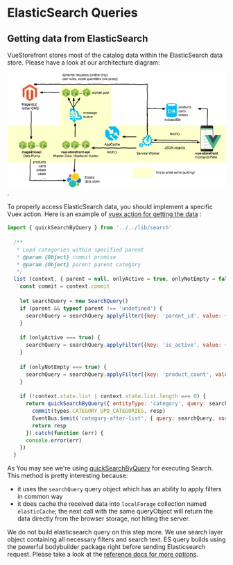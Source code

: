 # ElasticSearch Queries

## Getting data from ElasticSearch

VueStorefront stores most of the catalog data within the ElasticSearch data store. Please have a look at our architecture diagram:

![Architecture diagram](../images/Vue-storefront-architecture.png).

To properly access ElasticSearch data, you should implement a specific Vuex action. Here is an example of [vuex action for getting the data](https://github.com/DivanteLtd/vue-storefront/blob/c954b96f6633a201e10bed1d2e4c0def1aeb3071/core/store/modules/category.js#L38) :

```js
import { quickSearchByQuery } from '../../lib/search'

  /**
   * Load categories within specified parent
   * @param {Object} commit promise
   * @param {Object} parent parent category
   */
  list (context, { parent = null, onlyActive = true, onlyNotEmpty = false, size = 4000, start = 0, sort = 'position:asc', includeFields = config.entities.optimize ? config.entities.category.includeFields : null }) {
    const commit = context.commit

    let searchQuery = new SearchQuery()
    if (parent && typeof parent !== 'undefined') {
      searchQuery = searchQuery.applyFilter({key: 'parent_id', value: {'eq': parent.id}})
    }

    if (onlyActive === true) {
      searchQuery = searchQuery.applyFilter({key: 'is_active', value: {'eq': true}})
    }

    if (onlyNotEmpty === true) {
      searchQuery = searchQuery.applyFilter({key: 'product_count', value: {'gt': 0}})
    }

    if (!context.state.list | context.state.list.length === 0) {
      return quickSearchByQuery({ entityType: 'category', query: searchQuery, sort: sort, size: size, start: start, includeFields: includeFields }).then(function (resp) {
        commit(types.CATEGORY_UPD_CATEGORIES, resp)
        EventBus.$emit('category-after-list', { query: searchQuery, sort: sort, size: size, start: start, list: resp })
        return resp
      }).catch(function (err) {
      console.error(err)
    })
  }
```

As You may see we're using [quickSearchByQuery](https://github.com/DivanteLtd/vue-storefront/blob/c954b96f6633a201e10bed1d2e4c0def1aeb3071/core/lib/search/search.js#L60) for executing Search. This method is pretty interesting because:

- it uses the `searchQuery` query object which has an ability to apply filters in common way
- it does cache the received data into `localForage` collection named `elasticCache`; the next call with the same queryObject will return the data directly from the browser storage, not hiting the server.

We do not build elasticsearch query on this step more. We use search layer object containing all necessary filters and search text. ES query builds using the powerful bodybuilder package right before sending Elasticsearch request. Please take a look at the [reference docs for more options](https://github.com/danpaz/bodybuilder).
